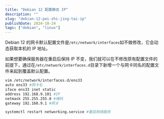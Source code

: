 ```yaml
---
title: "Debian 12 配置静态 IP"
description: ""
slug: "debian-12-pei-zhi-jing-tai-ip"
publishDate: 2024-10-24
tags: ["debian", "linux"]
---
```


Debian 12 的网卡默认配置文件是`/etc/network/interfaces`如不做修改，它会动态获取本机的 IP 地址。

如果想要确保服务器在重启后保持 IP 不变，我们就可以在不修改原有配置文件的前提下，通过在`/etc/network/interfaces.d`目录下新增一个与网卡同名的配置文件来起到覆盖默认配置。



```bash
vim /etc/network/interfaces.d/ens33
auto ens33 #网卡名
iface ens33 inet static
address 192.168.9.101 #IP
netmask 255.255.255.0 #掩码
gateway 192.168.9.1 #网关

systemctl restart networking.service #重启网络服务
```